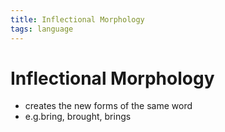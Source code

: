 ```yaml
---
title: Inflectional Morphology
tags: language
---
```


# Inflectional Morphology
- creates the new forms of the same word
- e.g.bring, brought, brings



















































